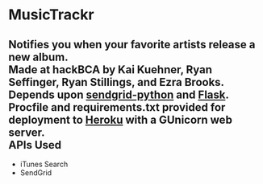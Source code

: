 MusicTrackr
==
Notifies you when your favorite artists release a new album.  
Made at hackBCA by Kai Kuehner, Ryan Seffinger, Ryan Stillings, and Ezra Brooks.  
Depends upon [sendgrid-python](https://www.github.com/sendgrid/sendgrid-python) and [Flask](https://www.github.com/mitsuhiko/flask).  
Procfile and requirements.txt provided for deployment to [Heroku](https://www.heroku.com) with a GUnicorn web server.  
APIs Used
--
 - iTunes Search
 - SendGrid